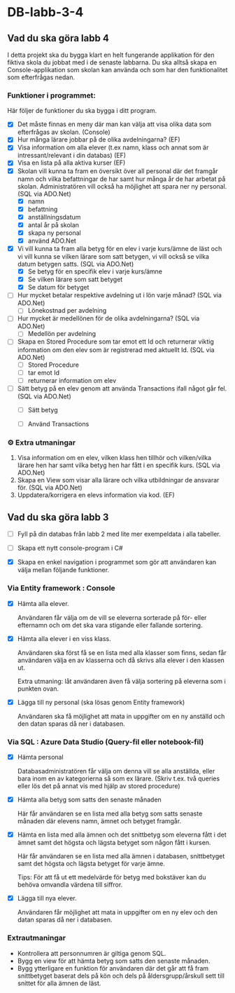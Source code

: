 # DB-labb-3-4

## Vad du ska göra labb 4
I detta projekt ska du bygga klart en helt fungerande applikation för den fiktiva skola du jobbat med i de senaste labbarna. Du ska alltså skapa en Console-applikation som skolan kan använda och som har den funktionalitet som efterfrågas nedan.

### Funktioner i programmet:

Här följer de funktioner du ska bygga i ditt program.

- [x] Det måste finnas en meny där man kan välja att visa olika data som efterfrågas av skolan. (Console)
- [x] Hur många lärare jobbar på de olika avdelningarna? (EF)
- [x] Visa information om alla elever (t.ex namn, klass och annat som är intressant/relevant i din databas) (EF)
- [x] Visa en lista på alla aktiva kurser (EF)
- [x] Skolan vill kunna ta fram en översikt över all personal där det framgår namn och vilka befattningar de har samt hur många år de har arbetat på skolan. Administratören vill också ha möjlighet att spara ner ny personal. (SQL via ADO.Net)
    - [x] namn
    - [x] befattning
    - [x] anställningsdatum
    - [x] antal år på skolan
    - [x] skapa ny personal
    - [x] använd ADO.Net
- [x] Vi vill kunna ta fram alla betyg för en elev i varje kurs/ämne de läst och vi vill kunna se vilken lärare som satt betygen, vi vill också se vilka datum betygen satts. (SQL via ADO.Net)
    - [x] Se betyg för en specifik elev i varje kurs/ämne
    - [x] Se vilken lärare som satt betyget
    - [x] Se datum för betyget
- [ ] Hur mycket betalar respektive avdelning ut i lön varje månad? (SQL via ADO.Net)
    - [ ] Lönekostnad per avdelning
- [ ] Hur mycket är medellönen för de olika avdelningarna? (SQL via ADO.Net)
    - [ ] Medellön per avdelning
- [ ] Skapa en Stored Procedure som tar emot ett Id och returnerar viktig information om den elev som är registrerad med aktuellt Id. (SQL via ADO.Net)
    - [ ] Stored Procedure
    - [ ] tar emot Id
    - [ ] returnerar information om elev
- [ ] Sätt betyg på en elev genom att använda Transactions ifall något går fel. (SQL via ADO.Net)
    - [ ] Sätt betyg
    - [ ] Använd Transactions


### ⚙ Extra utmaningar
1. Visa information om en elev, vilken klass hen tillhör och vilken/vilka lärare hen har samt vilka betyg hen har fått i en specifik kurs. (SQL via ADO.Net)
2. Skapa en View som visar alla lärare och vilka utbildningar de ansvarar för. (SQL via ADO.Net)
3. Uppdatera/korrigera en elevs information via kod. (EF)


## Vad du ska göra labb 3

- [ ]  Fyll på din databas från labb 2 med lite mer exempeldata i alla tabeller.
- [ ]  Skapa ett nytt console-program i C#
- [x]  Skapa en enkel navigation i programmet som gör att användaren kan välja mellan följande funktioner.


### Via Entity framework : Console

- [x]  Hämta alla elever.
    
    Användaren får välja om de vill se eleverna sorterade på för- eller efternamn och om det ska vara stigande eller fallande sortering.
    
- [x]  Hämta alla elever i en viss klass.
    
    Användaren ska först få se en lista med alla klasser som finns, sedan får användaren välja en av klasserna och då skrivs alla elever i den klassen ut.
    
    Extra utmaning: låt användaren även få välja sortering på eleverna som i punkten ovan.
    
- [x]  Lägga till ny personal (ska lösas genom Entity framework)
    
    Användaren ska få möjlighet att mata in uppgifter om en ny anställd och den datan sparas då ner i databasen.

### Via SQL : Azure Data Studio (Query-fil eller notebook-fil)

- [x]  Hämta personal
    
    Databasadministratören får välja om denna vill se alla anställda, eller bara inom en av kategorierna så som ex lärare. (Skriv t.ex. två queries eller lös det på annat vis med hjälp av stored procedure)
    
- [x]  Hämta alla betyg som satts den senaste månaden
    
    Här får användaren se en lista med alla betyg som satts senaste månaden där elevens namn, ämnet och betyget framgår.
    
- [x]  Hämta en lista med alla ämnen och det snittbetyg som eleverna fått i det ämnet samt det högsta och lägsta betyget som någon fått i kursen.
    
    Här får användaren se en lista med alla ämnen i databasen, snittbetyget samt det högsta och lägsta betyget för varje ämne.
    
    Tips: För att få ut ett medelvärde för betyg med bokstäver kan du behöva omvandla värdena till siffror.
    
- [x]  Lägga till nya elever.
    
    Användaren får möjlighet att mata in uppgifter om en ny elev och den datan sparas då ner i databasen.

### Extrautmaningar

- Kontrollera att personnumren är giltiga genom SQL.
- Bygg en view för att hämta betyg som satts den senaste månaden.
- Bygg ytterligare en funktion för användaren där det går att få fram snittbetyget baserat dels på kön och dels på åldersgrupp/årskull sett till snittet för alla ämnen de läst.